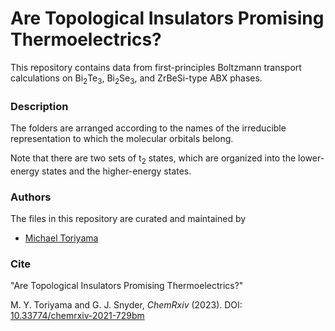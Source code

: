 # Are Topological Insulators Promising Thermoelectrics?

This repository contains data from first-principles Boltzmann transport calculations on Bi<sub>2</sub>Te<sub>3</sub>, Bi<sub>2</sub>Se<sub>3</sub>, and ZrBeSi-type ABX phases.


### Description

The folders are arranged according to the names of the irreducible representation to which the molecular orbitals belong.

Note that there are two sets of t<sub>2</sub> states, which are organized into the lower-energy states and the higher-energy states.


### Authors

The files in this repository are curated and maintained by

* [Michael Toriyama](mailto:MichaelToriyama2024[at]u[dot]northwestern[dot]edu)


### Cite

"Are Topological Insulators Promising Thermoelectrics?"

M. Y. Toriyama and G. J. Snyder, *ChemRxiv* (2023). DOI: [10.33774/chemrxiv-2021-729bm](https://doi.org/10.33774/chemrxiv-2021-729bm)

